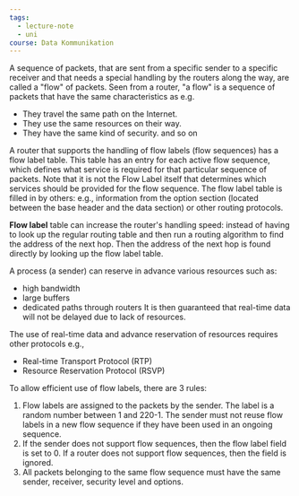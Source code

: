 ```yaml
---
tags:
  - lecture-note
  - uni
course: Data Kommunikation
---
```

A sequence of packets, that are sent from a specific sender to a specific receiver and that needs a special handling by the routers along the way, are called a "flow" of packets.
Seen from a router, "a flow" is a sequence of packets that have the same characteristics as e.g.
* They travel the same path on the Internet.
* They use the same resources on their way.
* They have the same kind of security. 
and so on

A router that supports the handling of flow labels (flow sequences) has a flow label table. 
This table has an entry for each active flow sequence, which defines what service is required for that particular sequence of packets. 
Note that it is not the Flow Label itself that determines which services should be provided for the flow sequence. 
The flow label table is filled in by others: e.g., information from the option section (located between the base header and the data section) or other routing protocols.  

**Flow label** table can increase the router's handling speed: instead of having to look up the regular routing table and then run a routing algorithm to find the address of the next hop. Then the address of the next hop is found directly by looking up the flow label table. 

A process (a sender) can reserve in advance various resources such as:
* high bandwidth
* large buffers
* dedicated paths through routers
It is then guaranteed that real-time data will not be delayed due to lack of resources.

The use of real-time data and advance reservation of resources requires other protocols e.g.,
* Real-time Transport Protocol (RTP)
* Resource Reservation Protocol (RSVP)

To allow efficient use of flow labels, there are 3 rules:
1. Flow labels are assigned to the packets by the sender. The label is a random number between 1 and 220-1.
The sender must not reuse flow labels in a new flow sequence if they have been used in an ongoing sequence.
2. If the sender does not support flow sequences, then the flow label field is set to 0.
If a router does not support flow sequences, then the field is ignored.
3. All packets belonging to the same flow sequence must have the same sender, receiver, security level and options.